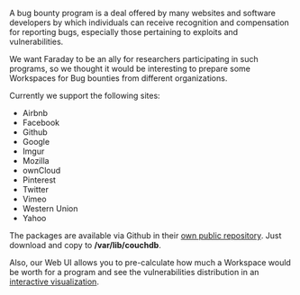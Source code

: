 A bug bounty program is a deal offered by many websites and software developers by which individuals can receive recognition and compensation for reporting bugs, especially those pertaining to exploits and vulnerabilities.

We want Faraday to be an ally for researchers participating in such programs, so we thought it would be interesting to prepare some Workspaces for Bug bounties from different organizations.

Currently we support the following  sites:
* Airbnb
* Facebook
* Github
* Google
* Imgur
* Mozilla
* ownCloud
* Pinterest
* Twitter
* Vimeo
* Western Union
* Yahoo

The packages are available via Github in their [own public repository](https://github.com/infobyte/faraday_bugbounty/). Just download and copy to **/var/lib/couchdb**.

Also, our Web UI allows you to pre-calculate how much a Workspace would be worth for a program and see the vulnerabilities distribution in an [interactive visualization](https://github.com/infobyte/faraday/wiki/Web-UI#workspace-worth).